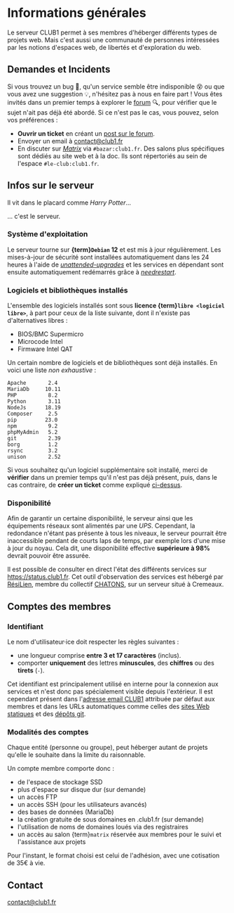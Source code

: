 Informations générales
======================

Le serveur CLUB1 permet à ses membres d'héberger différents types de projets web.
Mais c'est aussi une communauté de personnes intéressées par les notions d'espaces web,
de libertés et d'exploration du web.

Demandes et Incidents
---------------------

Si vous trouvez un bug 🐛, qu'un service semble être indisponible 😵
ou que vous avez une suggestion 💡, n'hésitez pas à nous en faire part !
Vous êtes invités dans un premier temps à explorer le [forum](https://forum.club1.fr) 🔍,
pour vérifier que le sujet n'ait pas déjà été abordé.
Si ce n'est pas le cas, vous pouvez, selon vos préférences :

- **Ouvrir un ticket** en créant un [post sur le forum](https://forum.club1.fr/t/tickets).
- Envoyer un email à <contact@club1.fr>
- En discuter sur [_Matrix_](https://club1.fr/matrix/) via `#bazar:club1.fr`.
  Des salons plus spécifiques sont dédiés au site web et à la doc.
  Ils sont répertoriés au sein de l'espace `#le-club:club1.fr`.

Infos sur le serveur
--------------------

Il vit dans le placard comme _Harry Potter_...

... c'est le serveur.



### Système d'exploitation

Le serveur tourne sur **{term}`Debian` 12** et est mis à jour régulièrement.
Les mises-à-jour de sécurité sont installées automatiquement dans les 24 heures
à l'aide de [_unattended-upgrades_](https://wiki.debian.org/fr/unattended-upgrades)
et les services en dépendant sont ensuite automatiquement redémarrés grâce à
[_needrestart_](https://packages.debian.org/fr/stable/needrestart).

### Logiciels et bibliothèques installés

L'ensemble des logiciels installés sont sous **licence {term}`libre <logiciel libre>`**,
à part pour ceux de la liste suivante, dont il n'existe pas d'alternatives libres :

- BIOS/BMC Supermicro
- Microcode Intel
- Firmware Intel QAT

Un certain nombre de logiciels et de bibliothèques sont déjà installés.
En voici une liste _non exhaustive_ :

    Apache       2.4
    MariaDb     10.11
    PHP          8.2
    Python       3.11
    NodeJs      18.19
    Composer     2.5
    pip         23.0
    npm          9.2
    phpMyAdmin   5.2
    git          2.39
    borg         1.2
    rsync        3.2
    unison       2.52

Si vous souhaitez qu'un logiciel supplémentaire soit installé, merci de
**vérifier** dans un premier temps qu'il n'est pas déjà présent, puis, dans
le cas contraire, de **créer un ticket** comme expliqué [ci-dessus](#demandes-et-incidents).

### Disponibilité

Afin de garantir un certaine disponibilité, le serveur ainsi que les équipements
réseaux sont alimentés par une _UPS_. Cependant, la redondance n'étant pas
présente à tous les niveaux, le serveur pourrait être inaccessible pendant
de courts laps de temps, par exemple lors d'une mise à jour du noyau.
Cela dit, une disponibilité effective **supérieure à 98%** devrait pouvoir être
assurée.

Il est possible de consulter en direct l'état des différents services
sur <https://status.club1.fr>.
Cet outil d'observation des services est hébergé par [RésiLien](https://resilien.fr),
membre du collectif [CHATONS](https://www.chatons.org), sur un serveur situé à Cremeaux.

Comptes des membres
-------------------

### Identifiant

Le nom d'utilisateur·ice doit respecter les règles suivantes :

- une longueur comprise **entre 3 et 17 caractères** (inclus).
- comporter **uniquement** des lettres **minuscules**, des **chiffres** ou des **tirets** (`-`).

Cet identifiant est principalement utilisé en interne pour la connexion aux services
et n'est donc pas spécialement visible depuis l'extérieur.
Il est cependant présent dans l'[adresse email CLUB1](/services/email.md) attribuée par défaut aux membres
et dans les URLs automatiques comme celles des [sites Web statiques](../services/web.md#dossier-static)
et des [dépôts git](/services/git.md).

### Modalités des comptes

Chaque entité (personne ou groupe),
peut héberger autant de projets qu'elle le souhaite dans la limite du raisonnable.

Un compte membre comporte donc :

- de l'espace de stockage SSD
- plus d'espace sur disque dur (sur demande)
- un accès FTP
- un accès SSH (pour les utilisateurs avancés)
- des bases de données (MariaDb)
- la création gratuite de sous domaines en .club1.fr (sur demande)
- l'utilisation de noms de domaines loués via des registraires
- un accès au salon {term}`matrix` réservée aux membres pour le suivi et l'assistance aux projets

Pour l'instant, le format choisi est celui de l'adhésion,
avec une cotisation de 35€ à vie.

Contact
-------

<contact@club1.fr>
